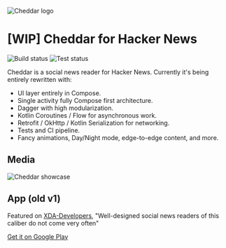 ![Cheddar logo](https://github.com/adrianblancode/Cheddar/blob/master/media/cheddar-icon.png)

# [WIP] Cheddar for Hacker News
![Build status](https://github.com/adrianblancode/Cheddar/workflows/Build/badge.svg) ![Test status](https://github.com/adrianblancode/Cheddar/workflows/Tests/badge.svg)
 
Cheddar is a social news reader for Hacker News. Currently it's being entirely rewritten with: 

*   UI layer entirely in Compose.
*   Single activity fully Compose first architecture.
*   Dagger with high modularization.
*   Kotlin Coroutines / Flow for asynchronous work.
*   Retrofit / OkHttp / Kotlin Serialization for networking.
*   Tests and CI pipeline.
*   Fancy animations, Day/Night mode, edge-to-edge content, and more.


## Media

![Cheddar showcase](https://github.com/adrianblancode/Cheddar/blob/master/media/screen-showcase.gif)


## App (old v1)

Featured on [XDA-Developers](http://www.xda-developers.com/apps-of-the-week-material-facebook-hacker-news-web-making-and-pac-man/), "Well-designed social news readers of this caliber do not come very often"



[Get it on Google Play](https://play.google.com/store/apps/details?id=co.adrianblan.cheddar)
